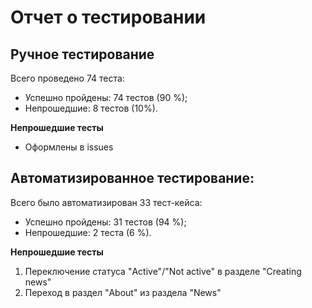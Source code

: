 # Отчет о тестировании

## Ручное тестирование
Всего проведено 74 теста:
- Успешно пройдены: 74 тестов (90 %);
- Непрошедшие: 8 тестов (10%).

**Непрошедшие тесты**
- Оформлены в issues

## Автоматизированное тестирование:
Всего было автоматизирован 33 тест-кейса:
- Успешно пройдены: 31 тестов (94 %);
- Непрошедшие: 2 теста (6 %).


**Непрошедшие тесты**
1. Переключение статуса "Active"/"Not active" в разделе "Creating news" 
2. Переход в раздел "About" из раздела "News"




